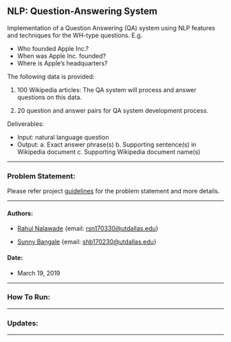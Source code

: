 ## NLP: Question-Answering System

Implementation of a Question Answering (QA) system using NLP features and 
techniques for the WH-type questions. E.g. 
- Who founded Apple Inc.?
- When was Apple Inc. founded?
- Where is Apple’s headquarters?

The following data is provided:
1. 100 Wikipedia articles: 
The QA system will process and answer questions on this data. 

2. 20 question and answer pairs for QA system development process.

Deliverables:
- Input: natural language question
- Output:
	a. Exact answer phrase(s)
	b. Supporting sentence(s) in Wikipedia document
	c. Supporting Wikipedia document name(s)

-------------------------------------------------------------------------------

### Problem Statement: 

Please refer project [guidelines](https://github.com/rahul1947/NLP-Question-Answering-System/blob/master/01-Problem-Statement/Project_S19_NLP6320.pdf) for the problem statement and more details.

-------------------------------------------------------------------------------

#### Authors: 

- [Rahul Nalawade](https://github.com/rahul1947) 
  {email: rsn170330@utdallas.edu} 

- [Sunny Bangale](https://github.com/sunnybangale) 
  {email: shb170230@utdallas.edu}

#### Date:
- March 19, 2019
_______________________________________________________________________________

### How To Run:

_______________________________________________________________________________

### Updates:

_______________________________________________________________________________


